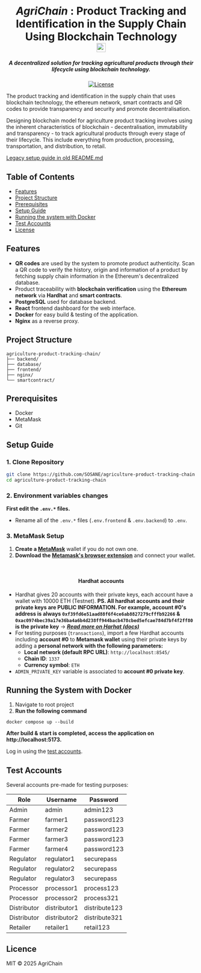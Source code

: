 <h1 align="center"><i>AgriChain</i> : Product Tracking and Identification in the Supply Chain Using Blockchain Technology 
<br>
<img width="24" height="24" alt="box" src="https://github.com/user-attachments/assets/08323b8d-3291-4c78-949d-d94035830350" />
</h1>

<h5 align="center"> A decentralized solution for tracking agricultural products through their lifecycle using blockchain technology. </h5>

<div align="center">

[![License](https://img.shields.io/badge/license-MIT-blue.svg)](LICENSE)
</div>

The product tracking and identification in the supply chain that uses blockchain technology, the ethereum network, smart contracts and QR codes to provide transparency and security and promote decentralisation.

Designing blockchain model for agriculture product tracking involves using the inherent characteristics of blockchain - decentralisation, immutability and transparency - to track agricultural products through every stage of their lifecycle. This include everything from production, processing, transportation, and distribution, to retail.



[Legacy setup guide in old README.md](./README.old.md)

## Table of Contents
- [Features](#features)
- [Project Structure](#project-structure)
- [Prerequisites](#prerequisites)
- [Setup Guide](#setup-guide)
- [Running the system with Docker](#running-the-system-with-docker)
- [Test Accounts](#test-accounts)
- [License](#licence)

## Features
- **QR codes** are used by the system to promote product authenticity. Scan a QR code to verify the history, origin and information of a product by fetching supply chain information in the Ethereum's decentralized database.
- Product traceability with **blockchain verification** using the **Ethereum network** via **Hardhat** and **smart contracts**.
- **PostgreSQL** used for database backend.
- **React** frontend dashboard for the web interface.
- **Docker** for easy build & testing of the application.
- **Nginx** as a reverse proxy.

## Project Structure
```
agriculture-product-tracking-chain/
├── backend/
├── database/
├── frontend/
├── nginx/
└── smartcontract/
```

## Prerequisites
- Docker
- MetaMask
- Git

## Setup Guide
### 1. Clone Repository
```bash
git clone https://github.com/SOSANE/agriculture-product-tracking-chain
cd agriculture-product-tracking-chain
```


### 2. Environment variables changes
**First edit the `.env.*` files.**
- Rename all of the `.env.*` files (`.env.frontend` & `.env.backend`) to `.env`.

### 3. MetaMask Setup
1. **Create a [MetaMask](https://portfolio.metamask.io/)** wallet if you do not own one.
2. **Download the [Metamask's browser extension](https://metamask.io/download)** and connect your wallet.

<br>

<h4 align="center">Hardhat accounts</h4>

- Hardhat gives 20 accounts with their private keys, each account have a wallet with 10000 ETH (Testnet). **PS. All hardhat accounts and their private keys are PUBLIC INFORMATION. For example, account #0's address is always ``0xf39fd6e51aad88f6f4ce6ab8827279cfffb92266`` & ``0xac0974bec39a17e36ba4a6b4d238ff944bacb478cbed5efcae784d7bf4f2ff80`` is the private key** → ***[Read more on Harhat (docs)](https://hardhat.org/hardhat-network/docs/overview)***
- For testing purposes (`transactions`), import a few Hardhat accounts including **account #0** to **Metamask wallet** using their private keys by adding a **personal network with the following parameters:**
  - **Local network (default RPC URL)**: ``http://localhost:8545/``
  - **Chain ID**: ``1337``
  - **Currency symbol**: ``ETH``
- ``ADMIN_PRIVATE_KEY`` variable is associated to **account #0 private key**.


## Running the System with Docker
1. Navigate to root project
2. **Run the following command**
```shell
docker compose up --build
```
**After build & start is completed, access the application on http://localhost:5173.**

Log in using the [test accounts](#test-accounts).

## Test Accounts
Several accounts pre-made for testing purposes:

| Role        | Username     | Password      |
|-------------|--------------|---------------|
| Admin       | admin        | admin123      |
| Farmer      | farmer1      | password123   |
| Farmer      | farmer2      | password123   |
| Farmer      | farmer3      | password123   |
| Farmer      | farmer4      | password123   |
| Regulator   | regulator1   | securepass    |
| Regulator   | regulator2   | securepass    |
| Regulator   | regulator3   | securepass    |
| Processor   | processor1   | process123    |
| Processor   | processor2   | process321    |
| Distributor | distributor1 | distribute123 |
| Distributor | distributor2 | distribute321 |
| Retailer    | retailer1    | retail123     |

## Licence
MIT © 2025 AgriChain
